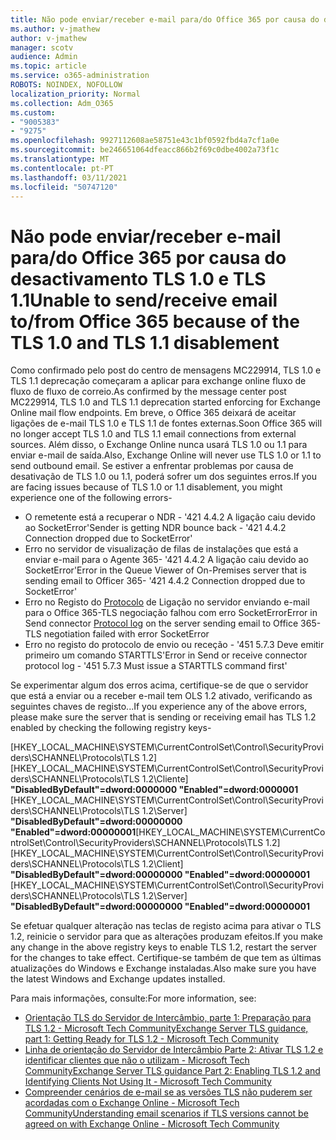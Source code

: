 ```yaml
---
title: Não pode enviar/receber e-mail para/do Office 365 por causa do desactivamento TLS 1.0 e TLS 1.1
ms.author: v-jmathew
author: v-jmathew
manager: scotv
audience: Admin
ms.topic: article
ms.service: o365-administration
ROBOTS: NOINDEX, NOFOLLOW
localization_priority: Normal
ms.collection: Adm_O365
ms.custom:
- "9005383"
- "9275"
ms.openlocfilehash: 9927112608ae58751e43c1bf0592fbd4a7cf1a0e
ms.sourcegitcommit: be246651064dfeacc866b2f69c0dbe4002a73f1c
ms.translationtype: MT
ms.contentlocale: pt-PT
ms.lasthandoff: 03/11/2021
ms.locfileid: "50747120"
---
```

# <a name="unable-to-sendreceive-email-tofrom-office-365-because-of-the-tls-10-and-tls-11-disablement"></a><span data-ttu-id="7f8e5-102">Não pode enviar/receber e-mail para/do Office 365 por causa do desactivamento TLS 1.0 e TLS 1.1</span><span class="sxs-lookup"><span data-stu-id="7f8e5-102">Unable to send/receive email to/from Office 365 because of the TLS 1.0 and TLS 1.1 disablement</span></span>

<span data-ttu-id="7f8e5-103">Como confirmado pelo post do centro de mensagens MC229914, TLS 1.0 e TLS 1.1 deprecação começaram a aplicar para exchange online fluxo de fluxo de fluxo de correio.</span><span class="sxs-lookup"><span data-stu-id="7f8e5-103">As confirmed by the message center post MC229914, TLS 1.0 and TLS 1.1 deprecation started enforcing for Exchange Online mail flow endpoints.</span></span> <span data-ttu-id="7f8e5-104">Em breve, o Office 365 deixará de aceitar ligações de e-mail TLS 1.0 e TLS 1.1 de fontes externas.</span><span class="sxs-lookup"><span data-stu-id="7f8e5-104">Soon Office 365 will no longer accept TLS 1.0 and TLS 1.1 email connections from external sources.</span></span> <span data-ttu-id="7f8e5-105">Além disso, o Exchange Online nunca usará TLS 1.0 ou 1.1 para enviar e-mail de saída.</span><span class="sxs-lookup"><span data-stu-id="7f8e5-105">Also, Exchange Online will never use TLS 1.0 or 1.1 to send outbound email.</span></span> <span data-ttu-id="7f8e5-106">Se estiver a enfrentar problemas por causa de desativação de TLS 1.0 ou 1.1, poderá sofrer um dos seguintes erros.</span><span class="sxs-lookup"><span data-stu-id="7f8e5-106">If you are facing issues because of TLS 1.0 or 1.1 disablement, you might experience one of the following errors-</span></span>

- <span data-ttu-id="7f8e5-107">O remetente está a recuperar o NDR - '421 4.4.2 A ligação caiu devido ao SocketError'</span><span class="sxs-lookup"><span data-stu-id="7f8e5-107">Sender is getting NDR bounce back - '421 4.4.2 Connection dropped due to SocketError'</span></span>
- <span data-ttu-id="7f8e5-108">Erro no servidor de visualização de filas de instalações que está a enviar e-mail para o Agente 365- '421 4.4.2 A ligação caiu devido ao SocketError'</span><span class="sxs-lookup"><span data-stu-id="7f8e5-108">Error in the Queue Viewer of On-Premises server that is sending email to Officer 365- '421 4.4.2 Connection dropped due to SocketError'</span></span>
- <span data-ttu-id="7f8e5-109">Erro no Registo do [Protocolo](https://docs.microsoft.com/exchange/mail-flow/connectors/protocol-logging) de Ligação no servidor enviando e-mail para o Office 365-TLS negociação falhou com erro SocketError</span><span class="sxs-lookup"><span data-stu-id="7f8e5-109">Error in Send connector [Protocol log](https://docs.microsoft.com/exchange/mail-flow/connectors/protocol-logging) on the server sending email to Office 365- TLS negotiation failed with error SocketError</span></span>
- <span data-ttu-id="7f8e5-110">Erro no registo do protocolo de envio ou receção - '451 5.7.3 Deve emitir primeiro um comando STARTTLS'</span><span class="sxs-lookup"><span data-stu-id="7f8e5-110">Error in Send or receive connector protocol log - '451 5.7.3 Must issue a STARTTLS command first'</span></span>

<span data-ttu-id="7f8e5-111">Se experimentar algum dos erros acima, certifique-se de que o servidor que está a enviar ou a receber e-mail tem OLS 1.2 ativado, verificando as seguintes chaves de registo...</span><span class="sxs-lookup"><span data-stu-id="7f8e5-111">If you experience any of the above errors, please make sure the server that is sending or receiving email has TLS 1.2 enabled by checking the following registry keys-</span></span>

<span data-ttu-id="7f8e5-112">[HKEY_LOCAL_MACHINE\SYSTEM\CurrentControlSet\Control\SecurityProviders\SCHANNEL\Protocols\TLS 1.2] [HKEY_LOCAL_MACHINE\SYSTEM\CurrentControlSet\Control\SecurityProviders\SCHANNEL\Protocols\TLS 1.2\Cliente] **"DisabledByDefault"=dword:0000000 "Enabled"=dword:0000001** [HKEY_LOCAL_MACHINE\SYSTEM\CurrentControlSet\Control\SecurityProviders\SCHANNEL\Protocols\TLS 1.2\Server] **"DisabledByDefault"=dword:00000000 "Enabled"=dword:00000001**</span><span class="sxs-lookup"><span data-stu-id="7f8e5-112">[HKEY_LOCAL_MACHINE\SYSTEM\CurrentControlSet\Control\SecurityProviders\SCHANNEL\Protocols\TLS 1.2] [HKEY_LOCAL_MACHINE\SYSTEM\CurrentControlSet\Control\SecurityProviders\SCHANNEL\Protocols\TLS 1.2\Client] **"DisabledByDefault"=dword:00000000 "Enabled"=dword:00000001** [HKEY_LOCAL_MACHINE\SYSTEM\CurrentControlSet\Control\SecurityProviders\SCHANNEL\Protocols\TLS 1.2\Server] **"DisabledByDefault"=dword:00000000 "Enabled"=dword:00000001**</span></span>

<span data-ttu-id="7f8e5-113">Se efetuar qualquer alteração nas teclas de registo acima para ativar o TLS 1.2, reinicie o servidor para que as alterações produzam efeitos.</span><span class="sxs-lookup"><span data-stu-id="7f8e5-113">If you make any change in the above registry keys to enable TLS 1.2, restart the server for the changes to take effect.</span></span> <span data-ttu-id="7f8e5-114">Certifique-se também de que tem as últimas atualizações do Windows e Exchange instaladas.</span><span class="sxs-lookup"><span data-stu-id="7f8e5-114">Also make sure you have the latest Windows and Exchange updates installed.</span></span>

<span data-ttu-id="7f8e5-115">Para mais informações, consulte:</span><span class="sxs-lookup"><span data-stu-id="7f8e5-115">For more information, see:</span></span>

- [<span data-ttu-id="7f8e5-116">Orientação TLS do Servidor de Intercâmbio, parte 1: Preparação para TLS 1.2 - Microsoft Tech Community</span><span class="sxs-lookup"><span data-stu-id="7f8e5-116">Exchange Server TLS guidance, part 1: Getting Ready for TLS 1.2 - Microsoft Tech Community</span></span>](https://techcommunity.microsoft.com/t5/exchange-team-blog/exchange-server-tls-guidance-part-1-getting-ready-for-tls-1-2/ba-p/607649)
- [<span data-ttu-id="7f8e5-117">Linha de orientação do Servidor de Intercâmbio Parte 2: Ativar TLS 1.2 e identificar clientes que não o utilizam - Microsoft Tech Community</span><span class="sxs-lookup"><span data-stu-id="7f8e5-117">Exchange Server TLS guidance Part 2: Enabling TLS 1.2 and Identifying Clients Not Using It - Microsoft Tech Community</span></span>](https://techcommunity.microsoft.com/t5/exchange-team-blog/exchange-server-tls-guidance-part-2-enabling-tls-1-2-and/ba-p/607761)
- [<span data-ttu-id="7f8e5-118">Compreender cenários de e-mail se as versões TLS não puderem ser acordadas com o Exchange Online - Microsoft Tech Community</span><span class="sxs-lookup"><span data-stu-id="7f8e5-118">Understanding email scenarios if TLS versions cannot be agreed on with Exchange Online - Microsoft Tech Community</span></span>](https://techcommunity.microsoft.com/t5/exchange-team-blog/understanding-email-scenarios-if-tls-versions-cannot-be-agreed/ba-p/2065089)
